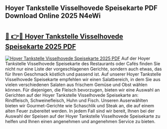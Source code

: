 ## Hoyer Tankstelle Visselhovede Speisekarte PDF Download Online 2025 N4eWi

# <h2><a href="http://gcbnq84.nevu.top/?p=Hoyer+Tankstelle+Visselhovede+Speisekarte">🔗 👉🔴 Hoyer Tankstelle Visselhovede Speisekarte 2025 PDF</a></h2>

[![Hoyer Tankstelle Visselhovede Speisekarte 2025 PDF](https://i.imgur.com/dBaPXMq.png)](http://gcbnq84.nevu.top/?p=Hoyer+Tankstelle+Visselhovede+Speisekarte)
Auf der Hoyer Tankstelle Visselhovede Speisekarte des Restaurants oder Cafés finden Sie nicht nur eine Liste der vorgeschlagenen Gerichte, sondern auch etwas, das für Ihren Geschmack köstlich und passend ist. Auf unserer Hoyer Tankstelle Visselhovede Speisekarte empfehlen wir einen Salatbereich, in dem Sie aus vielen verschiedenen Salaten aus frischem Gemüse und Obst wählen können. Für diejenigen, die Fleisch bevorzugen, bieten wir eine Auswahl an Gerichten auf der Hoyer Tankstelle Visselhovede Speisekarte an: Rindfleisch, Schweinefleisch, Huhn und Fisch. Unseren Auserwählten bieten wir Gourmet-Gerichte wie Schaschlik und Steak an, die auf einem alten Feuer zubereitet werden. In jedem Fall sind wir bereit, Ihnen bei der Auswahl der Speisen auf der Hoyer Tankstelle Visselhovede Speisekarte zu helfen und Ihnen einen angenehmen und angenehmen Service zu bieten.
